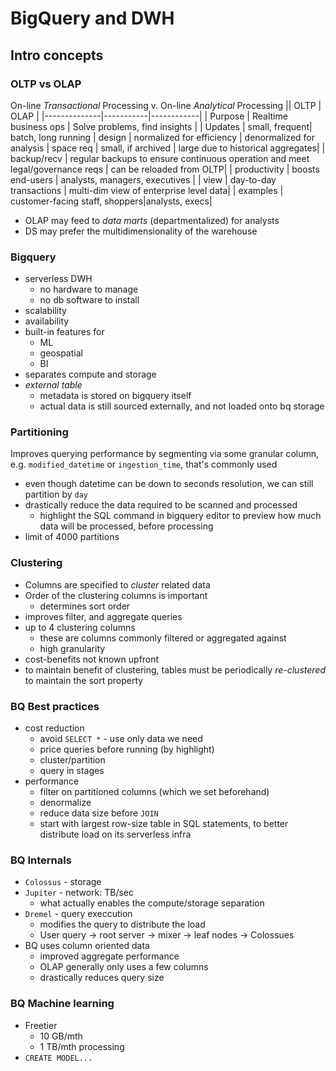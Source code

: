 # BigQuery and DWH

## Intro concepts

### OLTP vs OLAP

On-line *Transactional* Processing v. On-line *Analytical* Processing
|| OLTP | OLAP |
|--------------|-----------|------------|
| Purpose | Realtime business ops | Solve problems, find insights |
| Updates | small, frequent| batch, long running
| design | normalized for efficiency | denormalized for analysis
| space req | small, if archived | large due to historical aggregates|
| backup/recv | regular backups to ensure continuous operation and meet legal/governance reqs | can be reloaded from OLTP|
| productivity | boosts end-users | analysts, managers, executives |
| view | day-to-day transactions | multi-dim view of enterprise level data|
| examples | customer-facing staff, shoppers|analysts, execs|

- OLAP may feed to *data marts* (departmentalized) for analysts
- DS may prefer the multidimensionality of the warehouse

### Bigquery

- serverless DWH
  - no hardware to manage
  - no db software to install
- scalability
- availability
- built-in features for
  - ML
  - geospatial
  - BI
- separates compute and storage
- *external table*
  - metadata is stored on bigquery itself
  - actual data is still sourced externally, and not loaded onto bq storage

### Partitioning

Improves querying performance by segmenting via some granular column, e.g. `modified_datetime` or `ingestion_time`, that's commonly used

- even though datetime can be down to seconds resolution, we can still partition by `day`
- drastically reduce the data required to be scanned and processed
  - highlight the SQL command in bigquery editor to preview how much data will be processed, before processing
- limit of 4000 partitions

### Clustering

- Columns are specified to *cluster* related data
- Order of the clustering columns is important
  - determines sort order
- improves filter, and aggregate queries
- up to 4 clustering columns
  - these are columns commonly filtered or aggregated against
  - high granularity
- cost-benefits not known upfront
- to maintain benefit of clustering, tables must be periodically *re-clustered* to maintain the sort property

### BQ Best practices

- cost reduction
  - avoid `SELECT *` - use only data we need
  - price queries before running (by highlight)
  - cluster/partition
  - query in stages
- performance
  - filter on partitioned columns (which we set beforehand)
  - denormalize
  - reduce data size before `JOIN`
  - start with largest row-size table in SQL statements, to better distribute load on its serverless infra

### BQ Internals

- `Colossus` - storage
- `Jupiter` - network: TB/sec
  - what actually enables the compute/storage separation
- `Dremel` - query execcution
  - modifies the query to distribute the load
  - User query -> root server -> mixer -> leaf nodes -> Colossues
- BQ uses column oriented data
  - improved aggregate performance
  - OLAP generally only uses a few columns
  - drastically reduces query size

### BQ Machine learning

- Freetier
  - 10 GB/mth
  - 1 TB/mth processing
- `CREATE MODEL...`